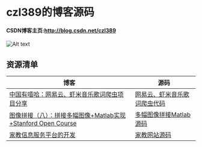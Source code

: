 #  czl389的博客源码

#### CSDN博客主页:<http://blog.csdn.net/czl389>

![Alt text](https://avatar.csdn.net/2/C/5/1_czl389.jpg)

## 资源清单

| 博客                                       | 源码                                       |
| ---------------------------------------- | ---------------------------------------- |
| [中国有嘻哈：网易云、虾米音乐歌词爬虫项目分享](http://blog.csdn.net/czl389/article/details/77278166) | [网易云、虾米音乐歌词爬虫代码](https://github.com/czl389/csdn-czl389/tree/master/%E3%80%8A%E4%B8%AD%E5%9B%BD%E6%9C%89%E5%98%BB%E5%93%88%E3%80%8B%E5%85%AC%E5%BC%80%E8%AF%BE%E6%96%87%E6%A1%A3%E3%80%81%E6%95%B0%E6%8D%AE%E4%B8%8E%E4%BB%A3%E7%A0%81%20by%E7%A8%80%E7%89%9B%E5%AD%A6%E9%99%A2) |
| [图像拼接（八）：拼接多幅图像+Matlab实现+Stanford Open Course](http://blog.csdn.net/czl389/article/details/60580574) | [多幅图像拼接Matlab源码](https://github.com/czl389/csdn-czl389/tree/master/ImagesStitch) |
| [家教信息服务平台的开发](http://blog.csdn.net/czl389/article/details/52294733) | [家教网站源码](https://github.com/czl389/csdn-czl389/tree/master/%E5%AE%B6%E6%95%99%E7%BD%91%E7%AB%99%E6%BA%90%E7%A0%81) |

